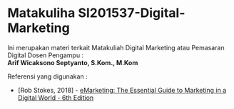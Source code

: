 # Matakuliha SI201537-Digital-Marketing

Ini merupakan materi terkait Matakuliah Digital Marketing atau Pemasaran Digital
Dosen Pengampu :<br>
**Arif Wicaksono Septyanto, S.Kom., M.Kom**<br>

Referensi yang digunakan :
- [Rob Stokes, 2018] - [eMarketing: The Essential Guide to Marketing in a Digital World - 6th Edition
](https://biz.libretexts.org/Bookshelves/Marketing/Book%3A_eMarketing__The_Essential_Guide_to_Marketing_in_a_Digital_World_(Stokes))


